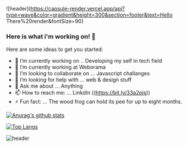 ![header](https://capsule-render.vercel.app/api?type=wave&color=gradient&height=300&section=footer&text=Hello There%20render&fontSize=90)


### Here is what i'm working on! 👋


Here are some ideas to get you started:

- 🔭 I’m currently working on .. Developing my self in tech field
- 🌱 I’m currently working at Weborama
- 👯 I’m looking to collaborate on ... Javascript challanges 
- 🤔 I’m looking for help with ... web & design stuff 
- 💬 Ask me about ... Anything
- 📫 How to reach me: ... LinkdIn ((https://bit.ly/33a2pis))
- ⚡ Fun fact: ... The wood frog can hold its pee for up to eight months.




[![Anurag's github stats](https://github-readme-stats.vercel.app/api?username=alqusi1992)](https://github.com/alqusi1992/github-readme-stats)





[![Top Langs](https://github-readme-stats.vercel.app/api/top-langs/?username=alqusi1992)](https://github.com/alqusi1992/github-readme-stats)


![header](https://capsule-render.vercel.app/api?type=wave&color=gradient&height=300&section=footer&%20render&fontSize=90)

